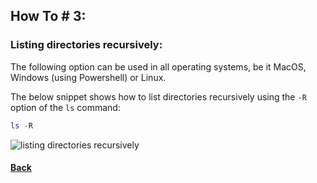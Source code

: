 ## How To # 3:

### Listing directories recursively:

The following option can be used in all operating systems, be it MacOS, Windows (using Powershell) or Linux.

The below snippet shows how to list directories recursively using the `-R` option of the `ls` command:

```powershell
ls -R
```

![listing directories recursively](../Images/how-to-0003-ss-001.JPG)

#### [Back](./notes-0001.md)
